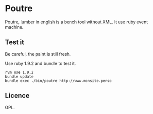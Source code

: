 Poutre
======

Poutre, lumber in english is a bench tool without XML.
It use ruby event machine.

Test it
-------

Be careful, the paint is still fresh.

Use ruby 1.9.2 and bundle to test it.

```
rvm use 1.9.2
bundle update
bundle exec ./bin/poutre http://www.monsite.perso
```

Licence
-------

GPL.
